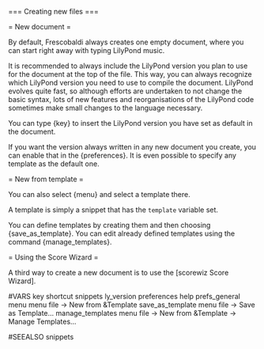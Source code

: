 === Creating new files ===

= New document =

By default, Frescobaldi always creates one empty document, where you can start
right away with typing LilyPond music.

It is recommended to always include the LilyPond version you plan to use for
the document at the top of the file. This way, you can always recognize which
LilyPond version you need to use to compile the document. LilyPond evolves
quite fast, so although efforts are undertaken to not change the basic syntax,
lots of new features and reorganisations of the LilyPond code sometimes
make small changes to the language necessary.

You can type {key} to insert the LilyPond version you have set as default
in the document.

If you want the version always written in any new document you create,
you can enable that in the {preferences}. It is even possible to specify
any template as the default one.

= New from template =

You can also select {menu} and select a template there.

A template is simply a snippet that has the `template` variable set.

You can define templates by creating them and then choosing {save_as_template}.
You can edit already defined templates using the command {manage_templates}.

= Using the Score Wizard =

A third way to create a new document is to use the [scorewiz Score Wizard].



#VARS
key shortcut snippets ly_version
preferences help prefs_general
menu menu file -> New from &Template
save_as_template menu file -> Save as Template...
manage_templates menu file -> New from &Template -> Manage Templates...

#SEEALSO
snippets
